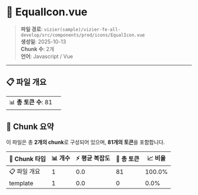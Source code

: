 # 📄 EqualIcon.vue

> **파일 경로**: `vizier(sample)/vizier-fe-all-develop/src/components/prod/icons/EqualIcon.vue`  
> **생성일**: 2025-10-13  
> **Chunk 수**: 2개  
> **언어**: Javascript / Vue
---


## 📋 파일 개요

| | |
|--|--|
| 📊 **총 토큰 수**: 81 |  |






## 🧩 Chunk 요약

이 파일은 총 **2개의 chunk**로 구성되어 있으며, **81개의 토큰**을 포함합니다.

| 🧩 Chunk 타입 | 📊 개수 | ⚡ 평균 복잡도 | 📝 총 토큰 | 📈 비율 |
|---------------|--------|-------------|----------|--------|
| 📋 파일 개요 | 1 | 0.0 | 81 | 100.0% |
| template | 1 | 0.0 | 0 | 0.0% |

